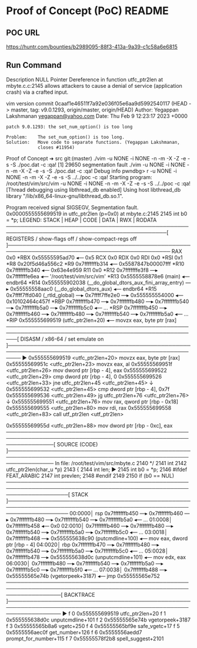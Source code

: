 # Proof of Concept (PoC) README

## POC URL
https://huntr.com/bounties/b2989095-88f3-413a-9a39-c1c58a6e6815


## Run Command
Description
NULL Pointer Dereference in function utfc_ptr2len at mbyte.c.c:2145 allows attackers to cause a denial of service (application crash) via a crafted input.

vim version
commit 0caaf1e46511f7a92e036f05e6aa9d5992540117 (HEAD -> master, tag: v9.0.1293, origin/master, origin/HEAD)
Author: Yegappan Lakshmanan <yegappan@yahoo.com>
Date:   Thu Feb 9 12:23:17 2023 +0000

    patch 9.0.1293: the set_num_option() is too long

    Problem:    The set_num_option() is too long.
    Solution:   Move code to separate functions. (Yegappan Lakshmanan,
                closes #11954)
Proof of Concept
➜  src git:(master) ./vim -u NONE -i NONE -n -m -X -Z -e -s -S ./poc.dat -c :qa!
[1]    29650 segmentation fault  ./vim -u NONE -i NONE -n -m -X -Z -e -s -S ./poc.dat -c :qa!
Debug info
pwndbg> r -u NONE -i NONE -n -m -X -Z -e -s -S ../../poc -c :qa!
Starting program: /root/test/vim/src/vim -u NONE -i NONE -n -m -X -Z -e -s -S ../../poc -c :qa!
[Thread debugging using libthread_db enabled]
Using host libthread_db library "/lib/x86_64-linux-gnu/libthread_db.so.1".

Program received signal SIGSEGV, Segmentation fault.
0x0000555555699519 in utfc_ptr2len (p=0x0) at mbyte.c:2145
2145        int     b0 = *p;
LEGEND: STACK | HEAP | CODE | DATA | RWX | RODATA
──────────────────────────────────────────────────────────────────────────────────────────────[ REGISTERS / show-flags off / show-compact-regs off ]───────────────────────────────────────────────────────────────────────────────────────────────
 RAX  0x0
*RBX  0x55555595ad70 ◂— 0x5
 RCX  0x0
 RDX  0x0
 RDI  0x0
*RSI  0x1
*R8   0x20f5d46a556c2
*R9   0x7fffffffb314 ◂— 0x5587847b00007fff
*R10  0x7fffffffb340 ◂— 0x63e4e959
 R11  0x0
*R12  0x7fffffffe3f8 —▸ 0x7fffffffe6ea ◂— '/root/test/vim/src/vim'
*R13  0x5555558878e6 (main) ◂— endbr64
*R14  0x555555902038 (__do_global_dtors_aux_fini_array_entry) —▸ 0x55555558aac0 (__do_global_dtors_aux) ◂— endbr64
*R15  0x7ffff7ffd040 (_rtld_global) —▸ 0x7ffff7ffe2e0 —▸ 0x555555554000 ◂— 0x10102464c457f
*RBP  0x7fffffffb470 —▸ 0x7fffffffb480 —▸ 0x7fffffffb540 —▸ 0x7fffffffb5a0 —▸ 0x7fffffffb5c0 ◂— ...
*RSP  0x7fffffffb450 —▸ 0x7fffffffb460 —▸ 0x7fffffffb480 —▸ 0x7fffffffb540 —▸ 0x7fffffffb5a0 ◂— ...
*RIP  0x555555699519 (utfc_ptr2len+20) ◂— movzx eax, byte ptr [rax]
───────────────────────────────────────────────────────────────────────────────────────────────────────[ DISASM / x86-64 / set emulate on ]────────────────────────────────────────────────────────────────────────────────────────────────────────
 ► 0x555555699519 <utfc_ptr2len+20>    movzx  eax, byte ptr [rax]
   0x55555569951c <utfc_ptr2len+23>    movzx  eax, al
   0x55555569951f <utfc_ptr2len+26>    mov    dword ptr [rbp - 4], eax
   0x555555699522 <utfc_ptr2len+29>    cmp    dword ptr [rbp - 4], 0
   0x555555699526 <utfc_ptr2len+33>    jne    utfc_ptr2len+45                <utfc_ptr2len+45>
    ↓
   0x555555699532 <utfc_ptr2len+45>    cmp    dword ptr [rbp - 4], 0x7f
   0x555555699536 <utfc_ptr2len+49>    jg     utfc_ptr2len+76                <utfc_ptr2len+76>
    ↓
   0x555555699551 <utfc_ptr2len+76>    mov    rax, qword ptr [rbp - 0x18]
   0x555555699555 <utfc_ptr2len+80>    mov    rdi, rax
   0x555555699558 <utfc_ptr2len+83>    call   utf_ptr2len                <utf_ptr2len>

   0x55555569955d <utfc_ptr2len+88>    mov    dword ptr [rbp - 0xc], eax
─────────────────────────────────────────────────────────────────────────────────────────────────────────────────[ SOURCE (CODE) ]─────────────────────────────────────────────────────────────────────────────────────────────────────────────────
In file: /root/test/vim/src/mbyte.c
   2140  */
   2141     int
   2142 utfc_ptr2len(char_u *p)
   2143 {
   2144     int                len;
 ► 2145     int                b0 = *p;
   2146 #ifdef FEAT_ARABIC
   2147     int                prevlen;
   2148 #endif
   2149
   2150     if (b0 == NUL)
─────────────────────────────────────────────────────────────────────────────────────────────────────────────────────[ STACK ]─────────────────────────────────────────────────────────────────────────────────────────────────────────────────────
00:0000│ rsp 0x7fffffffb450 —▸ 0x7fffffffb460 —▸ 0x7fffffffb480 —▸ 0x7fffffffb540 —▸ 0x7fffffffb5a0 ◂— ...
01:0008│     0x7fffffffb458 ◂— 0x0
02:0010│     0x7fffffffb460 —▸ 0x7fffffffb480 —▸ 0x7fffffffb540 —▸ 0x7fffffffb5a0 —▸ 0x7fffffffb5c0 ◂— ...
03:0018│     0x7fffffffb468 —▸ 0x555555638c90 (putcmdline+100) ◂— mov eax, dword ptr [rbp - 4]
04:0020│ rbp 0x7fffffffb470 —▸ 0x7fffffffb480 —▸ 0x7fffffffb540 —▸ 0x7fffffffb5a0 —▸ 0x7fffffffb5c0 ◂— ...
05:0028│     0x7fffffffb478 —▸ 0x555555638d0c (unputcmdline+101) ◂— mov edx, eax
06:0030│     0x7fffffffb480 —▸ 0x7fffffffb540 —▸ 0x7fffffffb5a0 —▸ 0x7fffffffb5c0 —▸ 0x7fffffffb5f0 ◂— ...
07:0038│     0x7fffffffb488 —▸ 0x55555565e74b (vgetorpeek+3187) ◂— jmp 0x55555565e752
───────────────────────────────────────────────────────────────────────────────────────────────────────────────────[ BACKTRACE ]───────────────────────────────────────────────────────────────────────────────────────────────────────────────────
 ► f 0   0x555555699519 utfc_ptr2len+20
   f 1   0x555555638d0c unputcmdline+101
   f 2   0x55555565e74b vgetorpeek+3187
   f 3   0x55555565b8a6 vgetc+250
   f 4   0x55555565bf9e safe_vgetc+17
   f 5   0x5555556aec0f get_number+126
   f 6   0x5555556aedd7 prompt_for_number+115
   f 7   0x55555578f2b8 spell_suggest+2101